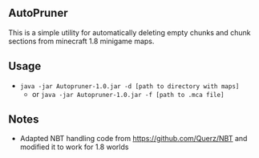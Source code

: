 ## AutoPruner

This is a simple utility for automatically deleting empty chunks and chunk sections from minecraft 1.8 minigame maps.

## Usage

- `java -jar Autopruner-1.0.jar -d [path to directory with maps]`
  - or `java -jar Autopruner-1.0.jar -f [path to .mca file]`

## Notes

- Adapted NBT handling code from https://github.com/Querz/NBT and modified it to work for 1.8 worlds
